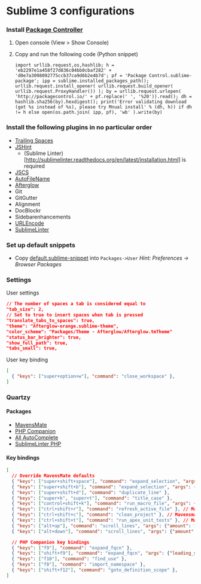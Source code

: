 Sublime 3 configurations
========================

### Install [Package Controller](https://packagecontrol.io/installation)

1. Open console (View > Show Console)
2. Copy and run the following code (Python snippet)

   ```
   import urllib.request,os,hashlib; h = 'eb2297e1a458f27d836c04bb0cbaf282' + 'd0e7a3098092775ccb37ca9d6b2e4b7d'; pf = 'Package Control.sublime-package'; ipp = sublime.installed_packages_path(); urllib.request.install_opener( urllib.request.build_opener( urllib.request.ProxyHandler()) ); by = urllib.request.urlopen( 'http://packagecontrol.io/' + pf.replace(' ', '%20')).read(); dh = hashlib.sha256(by).hexdigest(); print('Error validating download (got %s instead of %s), please try Mnual install' % (dh, h)) if dh != h else open(os.path.join( ipp, pf), 'wb' ).write(by)
   ```

### Install the following plugins in no particular order

* [Trailing Spaces](https://github.com/SublimeText/TrailingSpaces)
* [JSHint](https://packagecontrol.io/packages/SublimeLinter-jshint)
  * (Sublime Linter)[http://sublimelinter.readthedocs.org/en/latest/installation.html] is required
* [JSCS](https://packagecontrol.io/packages/SublimeLinter-jscs)
* [AutoFileName](https://packagecontrol.io/packages/AutoFileName)
* [Afterglow](https://github.com/YabataDesign/afterglow-theme)
* Git
* GitGutter
* Alignment
* DocBlockr
* Sidebarenhancements
* [URLEncode](https://packagecontrol.io/packages/URLEncode)
* [SublimeLinter](http://sublimelinter.readthedocs.org/en/latest/installation.html)

### Set up default snippets

* Copy [default.sublime-snippet](https://github.com/batjaa/settings/blob/master/sublime/default.sublime-snippet) into `Packages->User`
  *Hint: Preferences -> Browser Packages*

### Settings

User settings

```json
// The number of spaces a tab is considered equal to
"tab_size": 2,
// Set to true to insert spaces when tab is pressed
"translate_tabs_to_spaces": true,
"theme": "Afterglow-orange.sublime-theme",
"color_scheme": "Packages/Theme - Afterglow/Afterglow.tmTheme"
"status_bar_brighter": true,
"show_full_path": true,
"tabs_small": true,
```

User key binding

```json
[
  { "keys": ["super+option+w"], "command": "close_workspace" },
]
```

### Quartzy

#### Packages

* [MavensMate](https://github.com/joeferraro/MavensMate-SublimeText)
* [PHP Companion](https://github.com/erichard/SublimePHPCompanion)
* [All AutoComplete](https://github.com/alienhard/SublimeAllAutocomplete)
* [SublimeLinter PHP](https://packagecontrol.io/packages/SublimeLinter-php)

#### Key bindings

```json
[
  // Override MavensMate defaults
  { "keys": ["super+shift+space"], "command": "expand_selection", "args": {"to": "scope"} },
  { "keys": ["super+shift+b"], "command": "expand_selection", "args": {"to": "brackets"} },
  { "keys": ["super+shift+d"], "command": "duplicate_line" },
  { "keys": ["super+k", "super+t"], "command": "title_case" },
  { "keys": ["control+shift+k"], "command": "run_macro_file", "args": {"file": "res://Packages/Default/Delete Line.sublime-macro"} },
  { "keys": ["ctrl+shift+r"], "command": "refresh_active_file" }, // Mavensmate Plugin Required
  { "keys": ["ctrl+shift+c"], "command": "clean_project" }, // Mavensmate Plugin Required
  { "keys": ["ctrl+shift+t"], "command": "run_apex_unit_tests" }, // Mavensmate Plugin Required
  { "keys": ["alt+up"], "command": "scroll_lines", "args": {"amount": 1.0} },
  { "keys": ["alt+down"], "command": "scroll_lines", "args": {"amount": -1.0} },

  // PHP Companion key bindings
  { "keys": ["f9"], "command": "expand_fqcn" },
  { "keys": ["shift+f9"], "command": "expand_fqcn", "args": {"leading_separator": true} },
  { "keys": ["f10"], "command": "find_use" },
  { "keys": ["f8"], "command": "import_namespace" },
  { "keys": ["shift+f12"], "command": "goto_definition_scope" },
]
```

